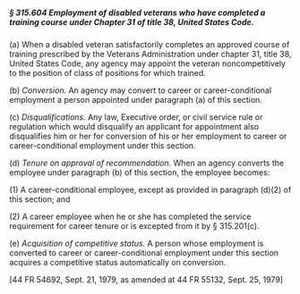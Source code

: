 ##### § 315.604 Employment of disabled veterans who have completed a training course under Chapter 31 of title 38, United States Code. #####

(a) When a disabled veteran satisfactorily completes an approved course of training prescribed by the Veterans Administration under chapter 31, title 38, United States Code, any agency may appoint the veteran noncompetitively to the position of class of positions for which trained.

(b) *Conversion.* An agency may convert to career or career-conditional employment a person appointed under paragraph (a) of this section.

(c) *Disqualifications.* Any law, Executive order, or civil service rule or regulation which would disqualify an applicant for appointment also disqualifies him or her for conversion of his or her employment to career or career-conditional employment under this section.

(d) *Tenure on approval of recommendation.* When an agency converts the employee under paragraph (b) of this section, the employee becomes:

(1) A career-conditional employee, except as provided in paragraph (d)(2) of this section; and

(2) A career employee when he or she has completed the service requirement for career tenure or is excepted from it by § 315.201(c).

(e) *Acquisition of competitive status.* A person whose employment is converted to career or career-conditional employment under this section acquires a competitive status automatically on conversion.

[44 FR 54692, Sept. 21, 1979, as amended at 44 FR 55132, Sept. 25, 1979]